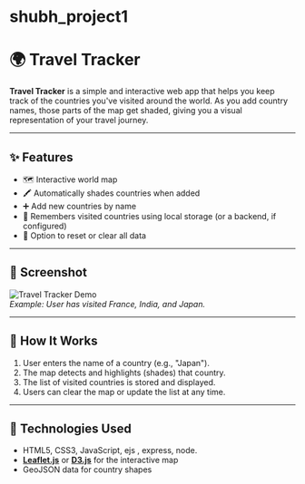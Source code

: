 # shubh_project1
# 🌍 Travel Tracker

**Travel Tracker** is a simple and interactive web app that helps you keep track of the countries you've visited around the world. As you add country names, those parts of the map get shaded, giving you a visual representation of your travel journey.

---

## ✨ Features

- 🗺️ Interactive world map
- 🖍️ Automatically shades countries when added
- ➕ Add new countries by name
- 🧠 Remembers visited countries using local storage (or a backend, if configured)
- 🔄 Option to reset or clear all data

---

## 📸 Screenshot

![Travel Tracker Demo](https://your-screenshot-link.com)  
*Example: User has visited France, India, and Japan.*

---

## 🚀 How It Works

1. User enters the name of a country (e.g., "Japan").
2. The map detects and highlights (shades) that country.
3. The list of visited countries is stored and displayed.
4. Users can clear the map or update the list at any time.

---

## 🔧 Technologies Used

- HTML5, CSS3, JavaScript, ejs , express, node.
- **[Leaflet.js](https://leafletjs.com/)** or **[D3.js](https://d3js.org/)** for the interactive map
- GeoJSON data for country shapes
